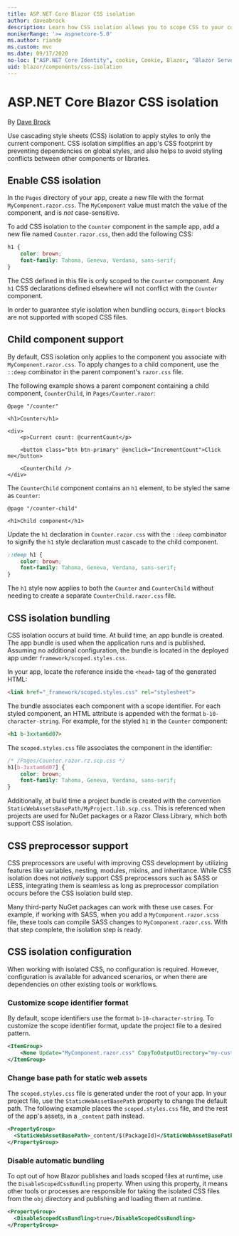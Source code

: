 ```yaml
---
title: ASP.NET Core Blazor CSS isolation
author: daveabrock
description: Learn how CSS isolation allows you to scope CSS to your components, which can simplify your CSS and avoid collisions with other components or libraries.
monikerRange: '>= aspnetcore-5.0'
ms.author: riande
ms.custom: mvc
ms.date: 09/17/2020
no-loc: ["ASP.NET Core Identity", cookie, Cookie, Blazor, "Blazor Server", "Blazor WebAssembly", "Identity", "Let's Encrypt", Razor, SignalR]
uid: blazor/components/css-isolation
---
```

# ASP.NET Core Blazor CSS isolation

By [Dave Brock](https://twitter.com/daveabrock)

Use cascading style sheets (CSS) isolation to apply styles to only the current component. CSS isolation simplifies an app's CSS footprint by preventing dependencies on global styles, and also helps to avoid styling conflicts between other components or libraries.

## Enable CSS isolation 

In the `Pages` directory of your app, create a new file with the format `MyComponent.razor.css`. The `MyComponent` value must match the value of the component, and is *not* case-sensitive.

To add CSS isolation to the `Counter` component in the sample app, add a new file named `Counter.razor.css`, then add the following CSS:

```css
h1 { 
    color: brown;
    font-family: Tahoma, Geneva, Verdana, sans-serif;
}
```

The CSS defined in this file is only scoped to the `Counter` component. Any `h1` CSS declarations defined elsewhere will not conflict with the `Counter` component.

In order to guarantee style isolation when bundling occurs, `@import` blocks are not supported with scoped CSS files.

## Child component support

By default, CSS isolation only applies to the component you associate with `MyComponent.razor.css`. To apply changes to a child component, use the `::deep` combinator in the parent component's `razor.css` file.

The following example shows a parent component containing a child component, `CounterChild`, in `Pages/Counter.razor`:

```razor
@page "/counter"

<h1>Counter</h1>

<div>
    <p>Current count: @currentCount</p>

    <button class="btn btn-primary" @onclick="IncrementCount">Click me</button>

    <CounterChild />
</div>
```

The `CounterChild` component contains an `h1` element, to be styled the same as `Counter`:

```razor
@page "/counter-child"

<h1>Child component</h1>
```

Update the `h1` declaration in `Counter.razor.css` with the `::deep` combinator to signify the `h1` style declaration must cascade to the child component.

```css
::deep h1 { 
    color: brown;
    font-family: Tahoma, Geneva, Verdana, sans-serif;
}

```

The `h1` style now applies to both the `Counter` and `CounterChild` without needing to create a separate `CounterChild.razor.css` file.

## CSS isolation bundling

CSS isolation occurs at build time. At build time, an app bundle is created. The app bundle is used when the application runs and is published. Assuming no additional configuration, the bundle is located in the deployed app under `framework/scoped.styles.css`. 

In your app, locate the reference inside the `<head>` tag of the generated HTML:

```html
<link href="_framework/scoped.styles.css" rel="stylesheet">
```

The bundle associates each component with a scope identifier. For each styled component, an HTML attribute is appended with the format `b-10-character-string`. For example, for the styled `h1` in the `Counter` component:

```html
<h1 b-3xxtam6d07>
```

The `scoped.styles.css` file associates the component in the identifier:

```css
/* /Pages/Counter.razor.rz.scp.css */
h1[b-3xxtam6d07] {
    color: brown;
    font-family: Tahoma, Geneva, Verdana, sans-serif;
}
```

Additionally, at build time a project bundle is created with the convention `StaticWebAssetsBasePath/MyProject.lib.scp.css`. This is referenced when projects are used for NuGet packages or a Razor Class Library, which both support CSS isolation.  

## CSS preprocessor support

CSS preprocessors are useful with improving CSS development by utilizing features like variables, nesting, modules, mixins, and inheritance. While CSS isolation does not *natively* support CSS preprocessors such as SASS or LESS, integrating them is seamless as long as preprocessor compilation occurs before the CSS isolation build step. 

Many third-party NuGet packages can work with these use cases. For example, if working with SASS, when you add a `MyComponent.razor.scss` file, these tools can compile SASS changes to `MyComponent.razor.css`. With that step complete, the isolation step is ready. 

## CSS isolation configuration

When working with isolated CSS, no configuration is required. However, configuration is available for advanced scenarios, or when there are dependencies on other existing tools or workflows.

### Customize scope identifier format

By default, scope identifiers use the format `b-10-character-string`. To customize the scope identifier format, update the project file to a desired pattern.

```xml
<ItemGroup>
    <None Update="MyComponent.razor.css" CopyToOutputDirectory="my-custom-scope-identifier" />
</ItemGroup>
```

### Change base path for static web assets

The `scoped.styles.css` file is generated under the root of your app. In your project file, use the `StaticWebAssetBasePath` property to change the default path. The following example places the `scoped.styles.css` file, and the rest of the app's assets, in a `_content` path instead.

```xml
<PropertyGroup>
  <StaticWebAssetBasePath>_content/$(PackageId)</StaticWebAssetBasePath>
</PropertyGroup>
```

### Disable automatic bundling

To opt out of how Blazor publishes and loads scoped files at runtime, use the `DisableScopedCssBundling` property. When using this property, it means other tools or processes are responsible for taking the isolated CSS files from the `obj` directory and publishing and loading them at runtime.

```xml
<PropertyGroup>
  <DisableScopedCssBundling>true</DisableScopedCssBundling>
</PropertyGroup>
```






